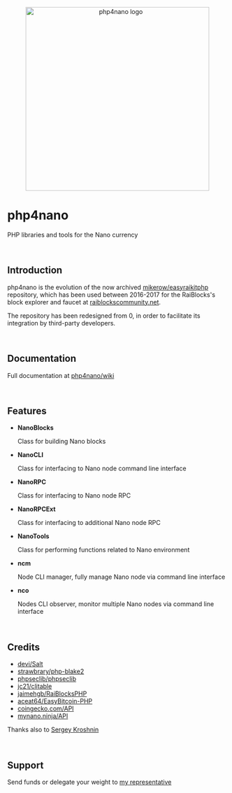 <p align="center">
	<img width="420" alt="php4nano logo" src="https://raw.githubusercontent.com/mikerow/php4nano/master/media/social-preview.png">
</p>

# php4nano

PHP libraries and tools for the Nano currency

<br/>

## Introduction

php4nano is the evolution of the now archived [mikerow/easyraikitphp](https://github.com/mikerow/easyraikitphp) repository, which has been used between 2016-2017 for the RaiBlocks's block explorer and faucet at [raiblockscommunity.net](https://raiblockscommunity.net).

The repository has been redesigned from 0, in order to facilitate its integration by third-party developers.

<br/>

## Documentation

Full documentation at [php4nano/wiki](https://github.com/mikerow/php4nano/wiki)

<br/>

## Features

- **NanoBlocks**

  Class for building Nano blocks

- **NanoCLI**

  Class for interfacing to Nano node command line interface

- **NanoRPC**

  Class for interfacing to Nano node RPC

- **NanoRPCExt**

  Class for interfacing to additional Nano node RPC

- **NanoTools**

  Class for performing functions related to Nano environment

- **ncm**

  Node CLI manager, fully manage Nano node via command line interface

- **nco**

  Nodes CLI observer, monitor multiple Nano nodes via command line interface
  
<br/>
  
## Credits

- [devi/Salt](https://github.com/devi/Salt)
- [strawbrary/php-blake2](https://github.com/strawbrary/php-blake2)
- [phpseclib/phpseclib](https://github.com/phpseclib/phpseclib)
- [jc21/clitable](https://github.com/jc21/clitable)
- [jaimehgb/RaiBlocksPHP](https://github.com/jaimehgb/RaiBlocksPHP)
- [aceat64/EasyBitcoin-PHP](https://github.com/aceat64/EasyBitcoin-PHP)
- [coingecko.com/API](https://www.coingecko.com/en/api)
- [mynano.ninja/API](https://mynano.ninja/api)


Thanks also to [Sergey Kroshnin](https://github.com/SergiySW)

<br/>

## Support

Send funds or delegate your weight to [my representative](https://mynano.ninja/account/mikerow)